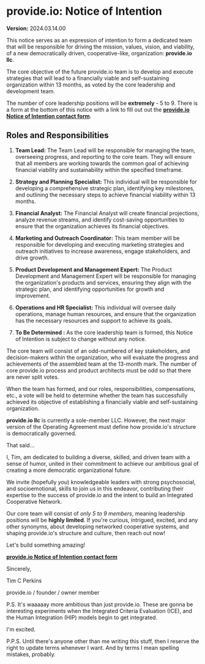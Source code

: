# provide.io: Notice of Intention

**Version:** 2024.03.14.00

This notice serves as an expression of intention to form a dedicated team that will be responsible for driving the mission, values, vision, and viability, of a new democratically driven, cooperative-like, organization: **provide.io llc**.

The core objective of the future provide.io team is to develop and execute strategies that will lead to a financially viable and self-sustaining organization within 13 months, as voted by the core leadership and development team.

The number of core leadership positions will be **extremely** - 5 to 9. There is a form at the bottom of this notice with a link to fill out out the **[provide.io Notice of Intention contact form](https://intent.provide.io/)**.

## Roles and Responsibilities

1. **Team Lead:** The Team Lead will be responsible for managing the team, overseeing progress, and reporting to the core team. They will ensure that all members are working towards the common goal of achieving financial viability and sustainability within the specified timeframe.

2. **Strategy and Planning Specialist:** This individual will be responsible for developing a comprehensive strategic plan, identifying key milestones, and outlining the necessary steps to achieve financial viability within 13 months.

3. **Financial Analyst:** The Financial Analyst will create financial projections, analyze revenue streams, and identify cost-saving opportunities to ensure that the organization achieves its financial objectives.

4. **Marketing and Outreach Coordinator:** This team member will be responsible for developing and executing marketing strategies and outreach initiatives to increase awareness, engage stakeholders, and drive growth.

5. **Product Development and Management Expert:** The Product Development and Management Expert will be responsible for managing the organization's products and services, ensuring they align with the strategic plan, and identifying opportunities for growth and improvement.

6. **Operations and HR Specialist:** This individual will oversee daily operations, manage human resources, and ensure that the organization has the necessary resources and support to achieve its goals.

7. **To Be Determined :** As the core leadership team is formed, this Notice of Intention is subject to change without any notice.

The core team will consist of an odd-numbered of key stakeholders, and decision-makers within the organization, who will evaluate the progress and achievements of the assembled team at the 13-month mark. The number of core provide.io process and product architects must be odd so that there are never split votes.

When the team has formed, and our roles, responsibilities, compensations, etc., a vote will be held to determine whether the team has successfully achieved its objective of establishing a financially viable and self-sustaining organization.

**provide.io llc** is currently a sole-member LLC. However, the next major version of the Operating Agreement must define how provide.io's structure is democratically governed.

That said…

I, Tim, am dedicated to building a diverse, skilled, and driven team with a sense of humor, united in their commitment to achieve our ambitious goal of creating a more democratic organizational future.

We invite (hopefully *you*) knowledgeable leaders with strong psychosocial, and socioemotional, skills to join us in this endeavor, contributing their expertise to the success of provide.io and the intent to build an Integrated Cooperative Network.

Our core team will consist of *only 5 to 9 members*, meaning leadership positions will be **highly limited**. If you're curious, intrigued, excited, and any other synonyms, about developing networked cooperative systems, and shaping provide.io's structure and culture, then reach out now!

Let's build something amazing!

**[provide.io Notice of Intention contact form](https://intent.provide.io/)**

Sincerely,

Tim C Perkins

provide.io / founder / owner member

P.S. It's waaaaay more ambitious than just provide.io. These are gonna be interesting experiments when the Integrated Criteria Evaluation (ICE), and the Human Integration (HIP) models begin to get integrated.

I'm excited.

P.P.S. Until there's anyone other than me writing this stuff, then I reserve the right to update terms whenever I want. And by terms I mean spelling mistakes, probably.
